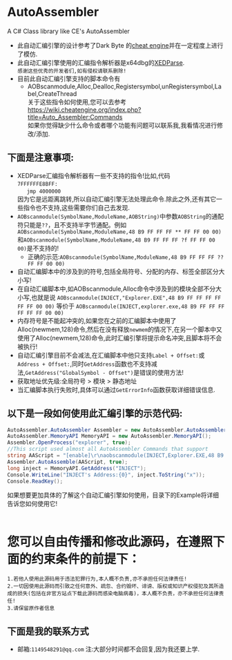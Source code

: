# AutoAssembler
A C# Class library like CE's AutoAssembler<br>
* 此自动汇编引擎的设计参考了Dark Byte 的[cheat engine](https://github.com/cheat-engine/cheat-engine)并在一定程度上进行了模仿.<br>
* 此自动汇编引擎使用的汇编指令解析器是x64dbg的[XEDParse](https://github.com/x64dbg/XEDParse).<br>
`感谢这些优秀的开发者们,如有侵权请联系删除!`<br>
* 目前此自动汇编引擎支持的脚本命令有
  * AOBscanmodule,Alloc,Dealloc,Registersymbol,unRegistersymbol,Label,CreateThread<br>
    关于这些指令如何使用,您可以去参考 https://wiki.cheatengine.org/index.php?title=Auto_Assembler:Commands<br>
如果你觉得缺少什么命令或者哪个功能有问题可以联系我,我看情况进行修改/添加.<br>
## 下面是注意事项:
* XEDParse汇编指令解析器有一些不支持的指令!比如,代码<br>``7FFFFFFE8BFF:``<br>``   jmp 4000000``<br>因为它是远距离跳转,所以自动汇编引擎无法处理此命令.除此之外,还有其它一些指令也不支持,这些需要你们自己去发现.<br>
* `AOBscanmodule(SymbolName,ModuleName,AOBString)`中参数`AOBString`的通配符只能是`??`，且不支持半字节通配。例如`AOBscanmodule(SymbolName,ModuleName,48 B9 FF FF FF ** FF FF 00 00)`和`AOBscanmodule(SymbolName,ModuleName,48 B9 FF FF FF ?f FF FF 00 00)`是不支持的!
	* 正确的示范:`AOBscanmodule(SymbolName,ModuleName,48 B9 FF FF FF ?? FF FF 00 00)`
* 自动汇编脚本中的涉及到的符号,包括全局符号、分配的内存、标签全部区分大小写!<br>
* 在自动汇编脚本中,如AOBscanmodule,Alloc命令中涉及到的模块全部不分大小写,也就是说 ``AOBscanmodule(INJECT,"Explorer.EXE",48 B9 FF FF FF FF FF FF 00 00)`` 等价于 ``AOBscanmodule(INJECT,explorer.exe,48 B9 FF FF FF FF FF FF 00 00)``<br>
* 内存符号是不能起冲突的,如果您在之前的汇编脚本中使用了Alloc(newmem,128)命令,然后在没有释放`newmem`的情况下,在另一个脚本中又使用了Alloc(newmem,128)命令,此时汇编引擎将提示命名冲突,且脚本将不会被执行!<br>
* 自动汇编引擎目前不会减法,在汇编脚本中他只支持`Label + Offset:`或`Address + Offset:`,同时`GetAddress`函数也不支持减法,`GetAddress("GlobalSymbol - Offset")`是错误的使用方法!<br>
* 获取地址优先级:全局符号 > 模块 > 静态地址<br>
* 当汇编脚本执行失败时,具体可以通过`GetErrorInfo`函数获取详细错误信息.
## 以下是一段如何使用此汇编引擎的示范代码:<br>
```c#
AutoAssembler.AutoAssembler Assembler = new AutoAssembler.AutoAssembler();
AutoAssembler.MemoryAPI MemoryAPI = new AutoAssembler.MemoryAPI();
Assembler.OpenProcess("explorer", true);
//This script used almost all AutoAssembler Commands that support
string AAScript = "[enable]\r\naobscanmodule(INJECT,Explorer.EXE,48 B9 FF FF FF FF FF FF 00 00) // should be unique\r\nalloc(ThreadMemory,256)\r\nalloc(newmem,1000,Explorer.exe)\r\nlabel(code)\r\nlabel(return)\r\nnewmem:\r\ncode:\r\n  mov rcx,0000FFFFFFFFFFFF\r\n  nop 9\r\n  jmp return\r\nINJECT:\r\n  jmp newmem\r\n  nop 5\r\nreturn:\r\nThreadMemory:\r\nmov rax,12345678\r\npush rax\r\nsub rax,rax\r\npop rax\r\nret\r\ncreatethread(ThreadMemory)\r\nregistersymbol(INJECT)\r\nregistersymbol(ThreadMemory)\r\n[DISABLE]\r\nINJECT:\r\n  db 48 B9 FF FF FF FF FF FF 00 00\r\nunregistersymbol(INJECT)\r\nunregistersymbol(ThreadMemory)\r\ndealloc(newmem)\r\ndealloc(ThreadMemory)";
Assembler.AutoAssemble(AAScript, true);
long inject = MemoryAPI.GetAddress("INJECT");
Console.WriteLine("INJECT's Address:{0}", inject.ToString("x"));
Console.ReadKey();
```
如果想要更加具体的了解这个自动汇编引擎如何使用，目录下的Example将详细告诉您如何使用它!<br>
<br>
# 您可以自由传播和修改此源码，在遵照下面的约束条件的前提下：
  ``1.若他人使用此源码用于违法犯罪行为,本人概不负责,亦不承担任何法律责任!``<br>
  ``2.一切因使用此源码而引致之任何意外、疏忽、合约毁坏、诽谤、版权或知识产权侵犯及其所造成的损失(包括在非官方站点下载此源码而感染电脑病毒)，本人概不负责，亦不承担任何法律责任!``<br>
  ``3.请保留原作者信息``<br>
## 下面是我的联系方式<br>
* 邮箱:`1149548291@qq.com`  注:大部分时间都不会回复,因为我还要上学.
